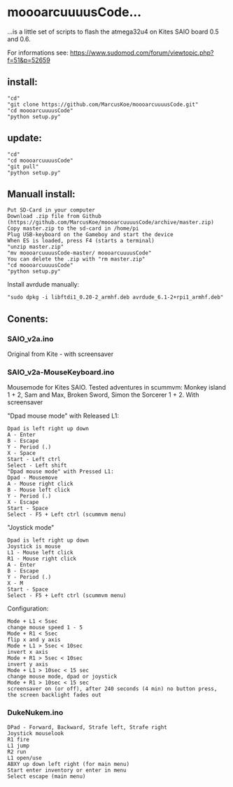 # moooarcuuuusCode...

...is a little set of scripts to flash the atmega32u4 on Kites SAIO board 0.5 and 0.6. 

For informations see:
https://www.sudomod.com/forum/viewtopic.php?f=51&p=52659

## install:

```
"cd"
"git clone https://github.com/MarcusKoe/moooarcuuuusCode.git"
"cd moooarcuuuusCode"
"python setup.py"
```

## update:

```
"cd"
"cd moooarcuuuusCode"
"git pull"
"python setup.py"
```

## Manuall install:

```
Put SD-Card in your computer
Download .zip file from Github (https://github.com/MarcusKoe/moooarcuuuusCode/archive/master.zip)
Copy master.zip to the sd-card in /home/pi
Plug USB-keyboard on the Gameboy and start the device
When ES is loaded, press F4 (starts a terminal)
"unzip master.zip"
"mv moooarcuuuusCode-master/ moooarcuuuusCode"
You can delete the .zip with "rm master.zip"
"cd moooarcuuuusCode"
"python setup.py"
```

Install avrdude manually:

```
"sudo dpkg -i libftdi1_0.20-2_armhf.deb avrdude_6.1-2+rpi1_armhf.deb"
```







## Conents:

### SAIO_v2a.ino
Original from Kite - with screensaver


### SAIO_v2a-MouseKeyboard.ino
Mousemode for Kites SAIO. Tested adventures in scummvm: Monkey island 1 + 2, Sam and Max, Broken Sword, Simon the Sorcerer 1 + 2. With screensaver


"Dpad mouse mode" with Released L1:

```
Dpad is left right up down
A - Enter
B - Escape
Y - Period (.)
X - Space
Start - Left ctrl
Select - Left shift
"Dpad mouse mode" with Pressed L1:
Dpad - Mousemove
A - Mouse right click
B - Mouse left click
Y - Period (.)
X - Escape
Start - Space
Select - F5 + Left ctrl (scummvm menu)
```


"Joystick mode"
```
Dpad is left right up down
Joystick is mouse
L1 - Mouse left click
R1 - Mouse right click
A - Enter
B - Escape
Y - Period (.)
X - M
Start - Space
Select - F5 + Left ctrl (scummvm menu)
```

Configuration:

```
Mode + L1 < 5sec
change mouse speed 1 - 5
Mode + R1 < 5sec
flip x and y axis
Mode + L1 > 5sec < 10sec
invert x axis
Mode + R1 > 5sec < 10sec
invert y axis
Mode + L1 > 10sec < 15 sec
change mouse mode, dpad or joystick
Mode + R1 > 10sec < 15 sec
screensaver on (or off), after 240 seconds (4 min) no button press, the screen backlight fades out
```

### DukeNukem.ino

```
DPad - Forward, Backward, Strafe left, Strafe right
Joystick mouselook
R1 fire
L1 jump
R2 run
L1 open/use
ABXY up down left right	(for main menu)
Start enter inventory or enter in menu	
Select escape (main menu)
```
